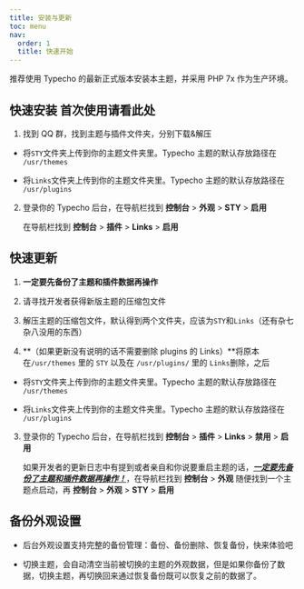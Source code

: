 ```yaml
---
title: 安装与更新
toc: menu
nav:
  order: 1
  title: 快速开始
---
```


<Alert type="info">
推荐使用 Typecho 的最新正式版本安装本主题，并采用 PHP 7x 作为生产环境。
</Alert>

## 快速安装 <Badge>首次使用请看此处</Badge>

1. 找到 QQ 群，找到主题与插件文件夹，分别下载&解压

- 将`STY`文件夹上传到你的主题文件夹里。Typecho 主题的默认存放路径在 `/usr/themes`

- 将`Links`文件夹上传到你的主题文件夹里。Typecho 主题的默认存放路径在 `/usr/plugins`

2. 登录你的 Typecho 后台，在导航栏找到 **控制台** > **外观** > **STY** > **启用**

   在导航栏找到 **控制台** > **插件** > **Links** > **启用**

## 快速更新

1. **一定要先备份了主题和插件数据再操作**

2. 请寻找开发者获得新版主题的压缩包文件

3. 解压主题的压缩包文件，默认得到两个文件夹，应该为`STY`和`Links`（还有杂七杂八没用的东西）

4. **（如果更新没有说明的话不需要删除 plugins 的 Links）**将原本在`/usr/themes` 里的 `STY` 以及在 `/usr/plugins/` 里的 `Links`删除，之后

- 将`STY`文件夹上传到你的主题文件夹里。Typecho 主题的默认存放路径在 `/usr/themes`

- 将`Links`文件夹上传到你的主题文件夹里。Typecho 主题的默认存放路径在 `/usr/plugins`

3. 登录你的 Typecho 后台，在导航栏找到 **控制台** > **插件** > **Links** > **禁用** > **启用**

   如果开发者的更新日志中有提到或者亲自和你说要重启主题的话，<u>**_一定要先备份了主题和插件数据再操作！_**</u>，在导航栏找到 **控制台** > **外观** 随便找到一个主题点启动，再 **控制台** > **外观** > **STY** > **启用**

## 备份外观设置

- 后台外观设置支持完整的备份管理：备份、备份删除、恢复备份，快来体验吧

- 切换主题，会自动清空当前被切换的主题的外观数据，但是如果你备份了数据，切换主题，再切换回来通过恢复备份既可以恢复之前的数据了。
